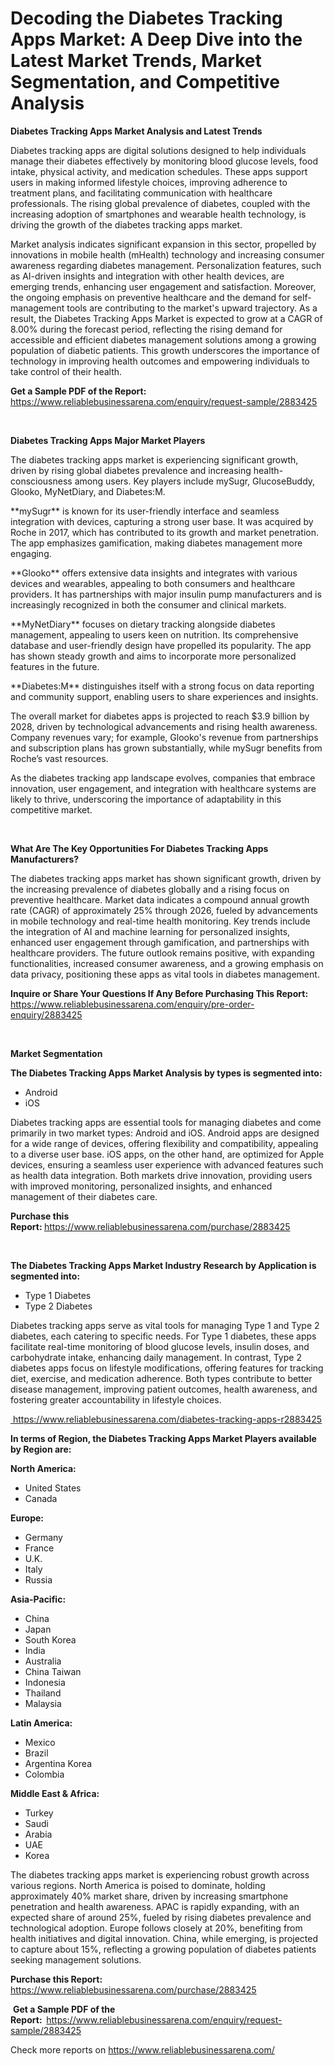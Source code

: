 <p><h1>Decoding the Diabetes Tracking Apps Market: A Deep Dive into the Latest Market Trends, Market Segmentation, and Competitive Analysis</h1></p><p><strong>Diabetes Tracking Apps Market Analysis and Latest Trends</strong></p>
<p><p>Diabetes tracking apps are digital solutions designed to help individuals manage their diabetes effectively by monitoring blood glucose levels, food intake, physical activity, and medication schedules. These apps support users in making informed lifestyle choices, improving adherence to treatment plans, and facilitating communication with healthcare professionals. The rising global prevalence of diabetes, coupled with the increasing adoption of smartphones and wearable health technology, is driving the growth of the diabetes tracking apps market.</p><p>Market analysis indicates significant expansion in this sector, propelled by innovations in mobile health (mHealth) technology and increasing consumer awareness regarding diabetes management. Personalization features, such as AI-driven insights and integration with other health devices, are emerging trends, enhancing user engagement and satisfaction. Moreover, the ongoing emphasis on preventive healthcare and the demand for self-management tools are contributing to the market's upward trajectory. As a result, the Diabetes Tracking Apps Market is expected to grow at a CAGR of 8.00% during the forecast period, reflecting the rising demand for accessible and efficient diabetes management solutions among a growing population of diabetic patients. This growth underscores the importance of technology in improving health outcomes and empowering individuals to take control of their health.</p></p>
<p><strong>Get a Sample PDF of the Report:&nbsp;</strong> <a href="https://www.reliablebusinessarena.com/enquiry/request-sample/2883425?utm_campaign=3042&utm_medium=2&utm_source=Github&utm_content=ia&utm_term=13032025&utm_id=diabetes-tracking-apps">https://www.reliablebusinessarena.com/enquiry/request-sample/2883425</a></p>
<p>&nbsp;</p>
<p><strong>Diabetes Tracking Apps Major Market Players</strong></p>
<p><p>The diabetes tracking apps market is experiencing significant growth, driven by rising global diabetes prevalence and increasing health-consciousness among users. Key players include mySugr, GlucoseBuddy, Glooko, MyNetDiary, and Diabetes:M. </p><p>**mySugr** is known for its user-friendly interface and seamless integration with devices, capturing a strong user base. It was acquired by Roche in 2017, which has contributed to its growth and market penetration. The app emphasizes gamification, making diabetes management more engaging.</p><p>**Glooko** offers extensive data insights and integrates with various devices and wearables, appealing to both consumers and healthcare providers. It has partnerships with major insulin pump manufacturers and is increasingly recognized in both the consumer and clinical markets.</p><p>**MyNetDiary** focuses on dietary tracking alongside diabetes management, appealing to users keen on nutrition. Its comprehensive database and user-friendly design have propelled its popularity. The app has shown steady growth and aims to incorporate more personalized features in the future.</p><p>**Diabetes:M** distinguishes itself with a strong focus on data reporting and community support, enabling users to share experiences and insights. </p><p>The overall market for diabetes apps is projected to reach $3.9 billion by 2028, driven by technological advancements and rising health awareness. Company revenues vary; for example, Glooko's revenue from partnerships and subscription plans has grown substantially, while mySugr benefits from Roche’s vast resources.</p><p>As the diabetes tracking app landscape evolves, companies that embrace innovation, user engagement, and integration with healthcare systems are likely to thrive, underscoring the importance of adaptability in this competitive market.</p></p>
<p>&nbsp;</p>
<p><strong>What Are The Key Opportunities For Diabetes Tracking Apps Manufacturers?</strong></p>
<p><p>The diabetes tracking apps market has shown significant growth, driven by the increasing prevalence of diabetes globally and a rising focus on preventive healthcare. Market data indicates a compound annual growth rate (CAGR) of approximately 25% through 2026, fueled by advancements in mobile technology and real-time health monitoring. Key trends include the integration of AI and machine learning for personalized insights, enhanced user engagement through gamification, and partnerships with healthcare providers. The future outlook remains positive, with expanding functionalities, increased consumer awareness, and a growing emphasis on data privacy, positioning these apps as vital tools in diabetes management.</p></p>
<p><strong>Inquire or Share Your Questions If Any Before Purchasing This Report:</strong> <a href="https://www.reliablebusinessarena.com/enquiry/pre-order-enquiry/2883425?utm_campaign=3042&utm_medium=2&utm_source=Github&utm_content=ia&utm_term=13032025&utm_id=diabetes-tracking-apps">https://www.reliablebusinessarena.com/enquiry/pre-order-enquiry/2883425</a></p>
<p>&nbsp;</p>
<p><strong>Market Segmentation</strong></p>
<p><strong>The Diabetes Tracking Apps Market Analysis by types is segmented into:</strong></p>
<p><ul><li>Android</li><li>iOS</li></ul></p>
<p><p>Diabetes tracking apps are essential tools for managing diabetes and come primarily in two market types: Android and iOS. Android apps are designed for a wide range of devices, offering flexibility and compatibility, appealing to a diverse user base. iOS apps, on the other hand, are optimized for Apple devices, ensuring a seamless user experience with advanced features such as health data integration. Both markets drive innovation, providing users with improved monitoring, personalized insights, and enhanced management of their diabetes care.</p></p>
<p><strong>Purchase this Report:&nbsp;</strong><a href="https://www.reliablebusinessarena.com/purchase/2883425?utm_campaign=3042&utm_medium=2&utm_source=Github&utm_content=ia&utm_term=13032025&utm_id=diabetes-tracking-apps">https://www.reliablebusinessarena.com/purchase/2883425</a></p>
<p>&nbsp;</p>
<p><strong>The Diabetes Tracking Apps Market Industry Research by Application is segmented into:</strong></p>
<p><ul><li>Type 1 Diabetes</li><li>Type 2 Diabetes</li></ul></p>
<p><p>Diabetes tracking apps serve as vital tools for managing Type 1 and Type 2 diabetes, each catering to specific needs. For Type 1 diabetes, these apps facilitate real-time monitoring of blood glucose levels, insulin doses, and carbohydrate intake, enhancing daily management. In contrast, Type 2 diabetes apps focus on lifestyle modifications, offering features for tracking diet, exercise, and medication adherence. Both types contribute to better disease management, improving patient outcomes, health awareness, and fostering greater accountability in lifestyle choices.</p></p>
<p><a href="https://www.reliablebusinessarena.com/diabetes-tracking-apps-r2883425?utm_campaign=3042&utm_medium=2&utm_source=Github&utm_content=ia&utm_term=13032025&utm_id=diabetes-tracking-apps">&nbsp;https://www.reliablebusinessarena.com/diabetes-tracking-apps-r2883425</a></p>
<p><strong>In terms of Region, the Diabetes Tracking Apps Market Players available by Region are:</strong></p>
<p>
    <p> <strong> North America: </strong>
        <ul>
            <li>United States</li>
            <li>Canada</li>
        </ul>
        </p> 
    <p> <strong> Europe: </strong>
        <ul>
            <li>Germany</li>
            <li>France</li>
            <li>U.K.</li>
            <li>Italy</li>
            <li>Russia</li>
        </ul>
        </p> 
    <p> <strong> Asia-Pacific: </strong>
        <ul>
            <li>China</li>
            <li>Japan</li>
            <li>South Korea</li>
            <li>India</li>
            <li>Australia</li>
            <li>China Taiwan</li>
            <li>Indonesia</li>
            <li>Thailand</li>
            <li>Malaysia</li>
        </ul>
        </p> 
    <p> <strong> Latin America: </strong>
        <ul>
            <li>Mexico</li>
            <li>Brazil</li>
            <li>Argentina Korea</li>
            <li>Colombia</li>
        </ul>
        </p> 
    <p> <strong> Middle East & Africa: </strong>
        <ul>
            <li>Turkey</li>
            <li>Saudi</li>
            <li>Arabia</li>
            <li>UAE</li>
            <li>Korea</li>
        </ul>
    </p>
    </p>
<p><p>The diabetes tracking apps market is experiencing robust growth across various regions. North America is poised to dominate, holding approximately 40% market share, driven by increasing smartphone penetration and health awareness. APAC is rapidly expanding, with an expected share of around 25%, fueled by rising diabetes prevalence and technological adoption. Europe follows closely at 20%, benefiting from health initiatives and digital innovation. China, while emerging, is projected to capture about 15%, reflecting a growing population of diabetes patients seeking management solutions.</p></p>
<p><strong>Purchase this Report: </strong><a href="https://www.reliablebusinessarena.com/purchase/2883425?utm_campaign=3042&utm_medium=2&utm_source=Github&utm_content=ia&utm_term=13032025&utm_id=diabetes-tracking-apps">https://www.reliablebusinessarena.com/purchase/2883425</a></p>
<p>&nbsp;<strong>Get a Sample PDF of the Report:&nbsp;&nbsp;</strong><a href="https://www.reliablebusinessarena.com/enquiry/request-sample/2883425?utm_campaign=3042&utm_medium=2&utm_source=Github&utm_content=ia&utm_term=13032025&utm_id=diabetes-tracking-apps">https://www.reliablebusinessarena.com/enquiry/request-sample/2883425</a></p>
<p><strong></strong></p>
<p>Check more reports on <a href="https://www.reliablebusinessarena.com/?utm_campaign=3042&utm_medium=2&utm_source=Github&utm_content=ia&utm_term=13032025&utm_id=diabetes-tracking-apps">https://www.reliablebusinessarena.com/</a></p>